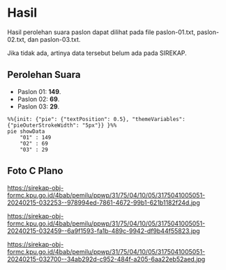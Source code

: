 # Hasil

Hasil perolehan suara paslon dapat dilihat pada file paslon-01.txt, paslon-02.txt, dan paslon-03.txt.

Jika tidak ada, artinya data tersebut belum ada pada SIREKAP.

## Perolehan Suara

 * Paslon 01: **149**.
 * Paslon 02: **69**.
 * Paslon 03: **29**.

```mermaid
%%{init: {"pie": {"textPosition": 0.5}, "themeVariables": {"pieOuterStrokeWidth": "5px"}} }%%
pie showData
    "01" : 149
    "02" : 69
    "03" : 29
```
## Foto C Plano

https://sirekap-obj-formc.kpu.go.id/4bab/pemilu/ppwp/31/75/04/10/05/3175041005051-20240215-032253--978994ed-7861-4672-99b1-621b1182f24d.jpg

https://sirekap-obj-formc.kpu.go.id/4bab/pemilu/ppwp/31/75/04/10/05/3175041005051-20240215-032459--6a9f1593-fa1b-489c-9942-df9b44f55823.jpg

https://sirekap-obj-formc.kpu.go.id/4bab/pemilu/ppwp/31/75/04/10/05/3175041005051-20240215-032700--34ab292d-c952-484f-a205-6aa22eb52aed.jpg
